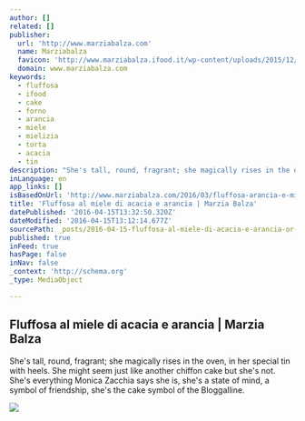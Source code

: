```yaml
---
author: []
related: []
publisher:
  url: 'http://www.marziabalza.com'
  name: Marziabalza
  favicon: 'http://www.marziabalza.ifood.it/wp-content/uploads/2015/12/Marzia-5.png'
  domain: www.marziabalza.com
keywords:
  - fluffosa
  - ifood
  - cake
  - forno
  - arancia
  - miele
  - mielizia
  - torta
  - acacia
  - tin
description: "She's tall, round, fragrant; she magically rises in the oven, in her special tin with heels. She might seem just like another chiffon cake but she's not. She's everything Monica Zacchia says she is, she's a state of mind, a symbol of friendship, she's the cake symbol of the Bloggalline."
inLanguage: en
app_links: []
isBasedOnUrl: 'http://www.marziabalza.com/2016/03/fluffosa-arancia-e-miele.html'
title: 'Fluffosa al miele di acacia e arancia | Marzia Balza'
datePublished: '2016-04-15T13:32:50.320Z'
dateModified: '2016-04-15T13:12:14.677Z'
sourcePath: _posts/2016-04-15-fluffosa-al-miele-di-acacia-e-arancia-or-marzia-balza.md
published: true
inFeed: true
hasPage: false
inNav: false
_context: 'http://schema.org'
_type: MediaObject

---
```

<article style=""><h1>Fluffosa al miele di acacia e arancia | Marzia Balza</h1><p>She's tall, round, fragrant; she magically rises in the oven, in her special tin with heels. She might seem just like another chiffon cake but she's not. She's everything Monica Zacchia says she is, she's a state of mind, a symbol of friendship, she's the cake symbol of the Bloggalline.</p><img src="http://www.marziabalza.com/wp-content/uploads/2016/03/fluffosa_04-2-1.jpg" /></article>